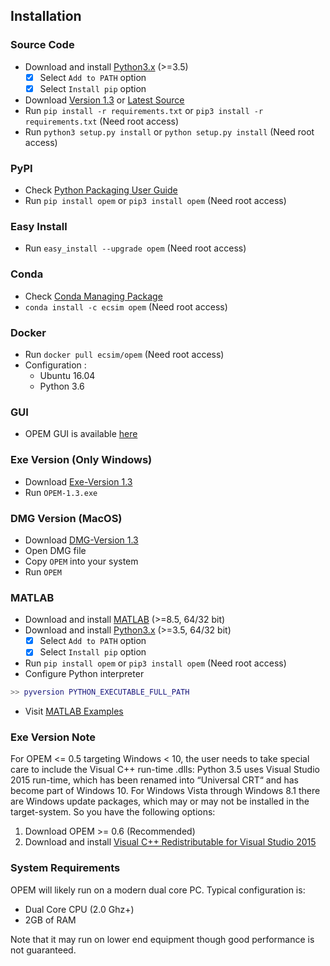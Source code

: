 ## Installation		

### Source Code
- Download and install [Python3.x](https://www.python.org/downloads/) (>=3.5)
	- [x] Select `Add to PATH` option
	- [x] Select `Install pip` option
- Download [Version 1.3](https://github.com/ecsim/opem/archive/v1.3.zip) or [Latest Source ](https://github.com/ecsim/opem/archive/master.zip)
- Run `pip install -r requirements.txt` or `pip3 install -r requirements.txt` (Need root access)
- Run `python3 setup.py install` or `python setup.py install` (Need root access)				

### PyPI


- Check [Python Packaging User Guide](https://packaging.python.org/installing/)     
- Run `pip install opem` or `pip3 install opem` (Need root access)

### Easy Install

- Run `easy_install --upgrade opem` (Need root access)

### Conda

- Check [Conda Managing Package](https://conda.io)
- `conda install -c ecsim opem` (Need root access)

### Docker	

- Run `docker pull ecsim/opem` (Need root access)
- Configuration :
	- Ubuntu 16.04
	- Python 3.6

### GUI

- OPEM GUI is available [here](https://github.com/ECSIM/gopem)			

### Exe Version (Only Windows)
- Download [Exe-Version 1.3](https://github.com/ECSIM/opem/releases/download/v1.3/OPEM-1.3.exe)
- Run `OPEM-1.3.exe`


### DMG Version (MacOS)
- Download [DMG-Version 1.3](https://github.com/ECSIM/opem/releases/download/v1.3/OPEM-1.3.dmg)
- Open DMG file
- Copy `OPEM` into your system
- Run `OPEM`

### MATLAB
- Download and install [MATLAB](https://www.mathworks.com/products/matlab.html) (>=8.5, 64/32 bit)
- Download and install [Python3.x](https://www.python.org/downloads/) (>=3.5, 64/32 bit) 
	- [x] Select `Add to PATH` option
	- [x] Select `Install pip` option
- Run `pip install opem` or `pip3 install opem` (Need root access)
- Configure Python interpreter
```matlab
>> pyversion PYTHON_EXECUTABLE_FULL_PATH
```
- Visit [MATLAB Examples](https://github.com/ECSIM/opem/tree/master/MATLAB)			

### Exe Version Note
For OPEM <= 0.5 targeting Windows < 10, the user needs to take special care to include the Visual C++ run-time .dlls: Python 3.5 uses Visual Studio 2015 run-time, which has been renamed into “Universal CRT“ and has become part of Windows 10. For Windows Vista through Windows 8.1 there are Windows update packages, which may or may not be installed in the target-system. So you have the following options:

1. Download OPEM >= 0.6 (Recommended)
2. Download and install [Visual C++ Redistributable for Visual Studio 2015](https://www.microsoft.com/en-us/download/details.aspx?id=48145)


### System Requirements
OPEM will likely run on a modern dual core PC. Typical configuration is:

- Dual Core CPU (2.0 Ghz+)
- 2GB of RAM

Note that it may run on lower end equipment though good performance is not guaranteed.